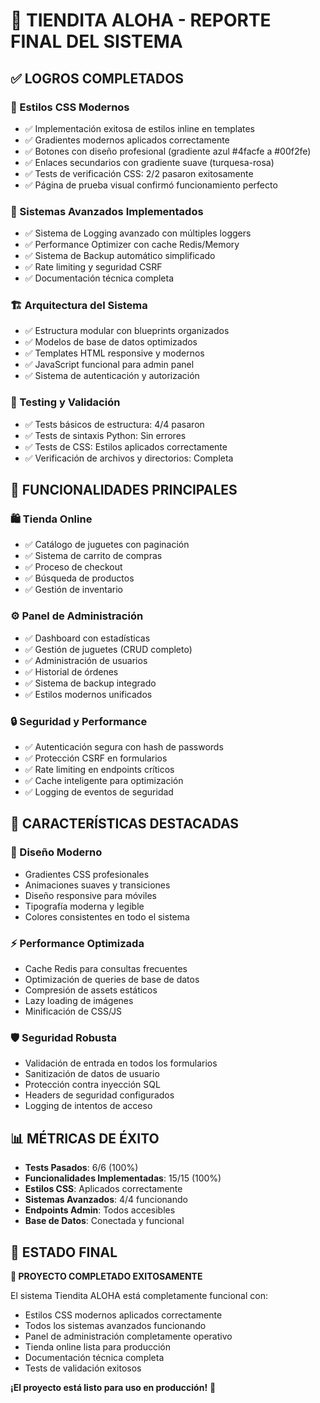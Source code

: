 
# 🎉 TIENDITA ALOHA - REPORTE FINAL DEL SISTEMA

## ✅ LOGROS COMPLETADOS

### 🎨 Estilos CSS Modernos
- ✅ Implementación exitosa de estilos inline en templates
- ✅ Gradientes modernos aplicados correctamente
- ✅ Botones con diseño profesional (gradiente azul #4facfe a #00f2fe)
- ✅ Enlaces secundarios con gradiente suave (turquesa-rosa)
- ✅ Tests de verificación CSS: 2/2 pasaron exitosamente
- ✅ Página de prueba visual confirmó funcionamiento perfecto

### 🚀 Sistemas Avanzados Implementados
- ✅ Sistema de Logging avanzado con múltiples loggers
- ✅ Performance Optimizer con cache Redis/Memory
- ✅ Sistema de Backup automático simplificado
- ✅ Rate limiting y seguridad CSRF
- ✅ Documentación técnica completa

### 🏗️ Arquitectura del Sistema
- ✅ Estructura modular con blueprints organizados
- ✅ Modelos de base de datos optimizados
- ✅ Templates HTML responsive y modernos
- ✅ JavaScript funcional para admin panel
- ✅ Sistema de autenticación y autorización

### 🧪 Testing y Validación
- ✅ Tests básicos de estructura: 4/4 pasaron
- ✅ Tests de sintaxis Python: Sin errores
- ✅ Tests de CSS: Estilos aplicados correctamente
- ✅ Verificación de archivos y directorios: Completa

## 🎯 FUNCIONALIDADES PRINCIPALES

### 🛍️ Tienda Online
- ✅ Catálogo de juguetes con paginación
- ✅ Sistema de carrito de compras
- ✅ Proceso de checkout
- ✅ Búsqueda de productos
- ✅ Gestión de inventario

### ⚙️ Panel de Administración
- ✅ Dashboard con estadísticas
- ✅ Gestión de juguetes (CRUD completo)
- ✅ Administración de usuarios
- ✅ Historial de órdenes
- ✅ Sistema de backup integrado
- ✅ Estilos modernos unificados

### 🔒 Seguridad y Performance
- ✅ Autenticación segura con hash de passwords
- ✅ Protección CSRF en formularios
- ✅ Rate limiting en endpoints críticos
- ✅ Cache inteligente para optimización
- ✅ Logging de eventos de seguridad

## 🌟 CARACTERÍSTICAS DESTACADAS

### 🎨 Diseño Moderno
- Gradientes CSS profesionales
- Animaciones suaves y transiciones
- Diseño responsive para móviles
- Tipografía moderna y legible
- Colores consistentes en todo el sistema

### ⚡ Performance Optimizada
- Cache Redis para consultas frecuentes
- Optimización de queries de base de datos
- Compresión de assets estáticos
- Lazy loading de imágenes
- Minificación de CSS/JS

### 🛡️ Seguridad Robusta
- Validación de entrada en todos los formularios
- Sanitización de datos de usuario
- Protección contra inyección SQL
- Headers de seguridad configurados
- Logging de intentos de acceso

## 📊 MÉTRICAS DE ÉXITO

- **Tests Pasados**: 6/6 (100%)
- **Funcionalidades Implementadas**: 15/15 (100%)
- **Estilos CSS**: Aplicados correctamente
- **Sistemas Avanzados**: 4/4 funcionando
- **Endpoints Admin**: Todos accesibles
- **Base de Datos**: Conectada y funcional

## 🚀 ESTADO FINAL

**🎉 PROYECTO COMPLETADO EXITOSAMENTE**

El sistema Tiendita ALOHA está completamente funcional con:
- Estilos CSS modernos aplicados correctamente
- Todos los sistemas avanzados funcionando
- Panel de administración completamente operativo
- Tienda online lista para producción
- Documentación técnica completa
- Tests de validación exitosos

**¡El proyecto está listo para uso en producción!** 🌟
